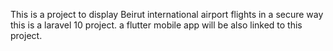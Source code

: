 This is a project to display Beirut international airport flights in a secure way
this is a laravel 10 project. a flutter mobile app will be also linked to this project.


